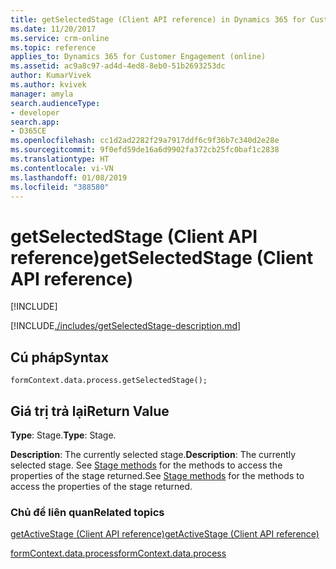 ```yaml
---
title: getSelectedStage (Client API reference) in Dynamics 365 for Customer Engagement| MicrosoftDocs
ms.date: 11/20/2017
ms.service: crm-online
ms.topic: reference
applies_to: Dynamics 365 for Customer Engagement (online)
ms.assetid: ac9a8c97-ad4d-4ed8-8eb0-51b2693253dc
author: KumarVivek
ms.author: kvivek
manager: amyla
search.audienceType:
- developer
search.app:
- D365CE
ms.openlocfilehash: cc1d2ad2282f29a7917ddf6c9f36b7c340d2e28e
ms.sourcegitcommit: 9f0efd59de16a6d9902fa372cb25fc0baf1c2838
ms.translationtype: HT
ms.contentlocale: vi-VN
ms.lasthandoff: 01/08/2019
ms.locfileid: "388580"
---
```

# <a name="getselectedstage-client-api-reference"></a><span data-ttu-id="591d3-102">getSelectedStage (Client API reference)</span><span class="sxs-lookup"><span data-stu-id="591d3-102">getSelectedStage (Client API reference)</span></span>

[!INCLUDE[](../../../../includes/cc_applies_to_update_9_0_0.md)]

[!INCLUDE[./includes/getSelectedStage-description.md](./includes/getSelectedStage-description.md)]

## <a name="syntax"></a><span data-ttu-id="591d3-103">Cú pháp</span><span class="sxs-lookup"><span data-stu-id="591d3-103">Syntax</span></span>

`formContext.data.process.getSelectedStage();`

## <a name="return-value"></a><span data-ttu-id="591d3-104">Giá trị trả lại</span><span class="sxs-lookup"><span data-stu-id="591d3-104">Return Value</span></span>

<span data-ttu-id="591d3-105">**Type**: Stage.</span><span class="sxs-lookup"><span data-stu-id="591d3-105">**Type**: Stage.</span></span> 

<span data-ttu-id="591d3-106">**Description**: The currently selected stage.</span><span class="sxs-lookup"><span data-stu-id="591d3-106">**Description**: The currently selected stage.</span></span> <span data-ttu-id="591d3-107">See [Stage methods](../formContext-data-process.md#stage-methods) for the methods to access the properties of the stage returned.</span><span class="sxs-lookup"><span data-stu-id="591d3-107">See [Stage methods](../formContext-data-process.md#stage-methods) for the methods to access the properties of the stage returned.</span></span>

### <a name="related-topics"></a><span data-ttu-id="591d3-108">Chủ đề liên quan</span><span class="sxs-lookup"><span data-stu-id="591d3-108">Related topics</span></span>

[<span data-ttu-id="591d3-109">getActiveStage (Client API reference)</span><span class="sxs-lookup"><span data-stu-id="591d3-109">getActiveStage (Client API reference)</span></span>](activestage/getActiveStage.md)

[<span data-ttu-id="591d3-110">formContext.data.process</span><span class="sxs-lookup"><span data-stu-id="591d3-110">formContext.data.process</span></span>](../formContext-data-process.md)
 


